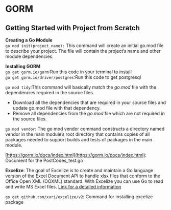 # GORM
## Getting Started with Project from Scratch

**Creating a Go Module**    
`go mod init(project_name):` This command will create an initial go.mod file to describe your project. 
The file will contain the project’s name and other module dependencies.

**Installing GORM**     
`go get gorm.io/gorm`:Run this code in your terminal to install     
`go get gorm.io/driver/postgres`:Run this code to get postgresql


`go mod tidy`:This command will basically match the _go.mod_ file with the dependencies required in the source files.

* Download all the dependencies that are required in your source files and update go.mod file with that dependency.
* Remove all dependencies from the _go.mod_ file which are not required in the source files.


`go mod vendor`: The go mod vendor command constructs a directory named vendor in the main module’s root directory that contains copies of all packages needed to support builds and tests of packages in the main module.

[https://gorm.io/docs/index.html](https://gorm.io/docs/index.html): Document for the PostCodes_test.go

**Excelize**: The goal of Excelize is to create and maintain a Go language version of the Excel Document API to handle xlsx files that conform to the Office Open XML (OOXML) standard. 
With Excelize you can use Go to read and write MS Excel files.
[Link for a detailed information](https://xuri.me/excelize/en/)

`go get github.com/xuri/excelize/v2`: Command for installing excelize package

